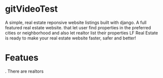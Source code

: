 # gitVideoTest
A simple, real estate reponsive website listings built with django. 
A full featured real estate website. that let user find properties in the preferred cities or neighborhood and also let realtor list their properties 
LF Real Estate is ready to make your real estate website faster, safer and better!
# Featues
. There are realtors
